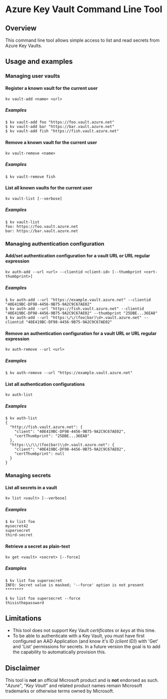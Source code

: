 # Azure Key Vault Command Line Tool

## Overview

This command line tool allows simple access to list and read secrets from Azure Key Vaults.

## Usage and examples

### Managing user vaults

#### Register a known vault for the current user

```
kv vault-add <name> <url>
```

##### Examples

```
$ kv vault-add foo "https://foo.vault.azure.net"
$ kv vault-add bar "https://bar.vault.azure.net"
$ kv vault-add fish "https://fish.vault.azure.net"
```

#### Remove a known vault for the current user
```
kv vault-remove <name>
```

##### Examples

```
$ kv vault-remove fish
```

#### List all known vaults for the current user

```
kv vault-list [--verbose]
```

##### Examples

```
$ kv vault-list
foo: https://foo.vault.azure.net
bar: https://bar.vault.azure.net
```

### Managing authentication configuration

#### Add/set authentication configuration for a vault URL or URL regular expression

```
kv auth-add --url <url> --clientid <client-id> [--thumbprint <cert-thumbprint>]
```

##### Examples

```
$ kv auth-add --url "https://example.vault.azure.net" --clientid "40E419BC-DF98-4456-9B75-9A2C9C67AE02"
$ kv auth-add --url "https://fish.vault.azure.net" --clientid "40E419BC-DF98-4456-9B75-9A2C9C67AE02" --thumbprint "25DBE...36EA8"
$ kv auth-add --url "https:\/\/(foo|bar)\d+.vault.azure.net" --clientid "40E419BC-DF98-4456-9B75-9A2C9C67AE02"
```

#### Remove an authentication configuration for a vault URL or URL regular expression

```
kv auth-remove --url <url>
```

##### Examples

```
$ kv auth-remove --url "https://example.vault.azure.net"
```

#### List all authentication configurations

```
kv auth-list
```

##### Examples

```
$ kv auth-list
{
  "http://fish.vault.azure.net": {
    "client": "40E419BC-DF98-4456-9B75-9A2C9C67AE02",
    "certThumbprint": "25DBE...36EA8"
  },
  "https:\\/\\/(foo|bar)\\d+.vault.azure.net": {
    "client": "40E419BC-DF98-4456-9B75-9A2C9C67AE02",
    "certThumbprint": null
  }
}
```

### Managing secrets

#### List all secrets in a vault

```
kv list <vault> [--verbose]
```

##### Examples

```
$ kv list foo
mysecret42
supersecret
third-secret
```

#### Retrieve a secret as plain-text

```
kv get <vault> <secret> [--force]
```

##### Examples

```
$ kv list foo supersecret
INFO: Secret value is masked; '--force' option is not present
********

$ kv list foo supersecret --force
thisisthepassword
```

## Limitations

- This tool does not support Key Vault _certificates_ or _keys_ at this time.
- To be able to authenticate with a Key Vault, you must have first configured an AAD Application (and know it's ID _(client ID)_) with 'Get' and 'List' permissions for secrets. In a future version the goal is to add the capability to automatically provision this.

## Disclaimer

This tool is **not** an official Microsoft product and is **not** endorsed as such. "_Azure_", "_Key Vault_" and related product names remain Microsoft trademarks or otherwise terms owned by Microsoft.
